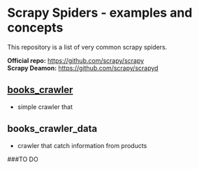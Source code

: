 # Scrapy Spiders - examples and concepts
This repository is a list of very common scrapy spiders.

**Official repo:** https://github.com/scrapy/scrapy  
**Scrapy Deamon:** https://github.com/scrapy/scrapyd

## [books_crawler](/books_crawler/)
- simple crawler that

## books_crawler_data
- crawler that catch information from products

##\#TO DO